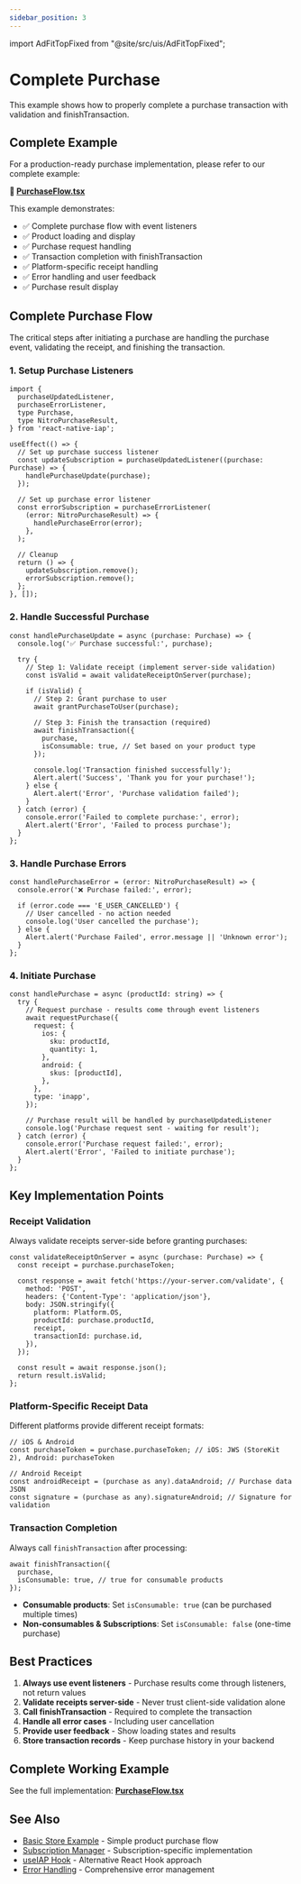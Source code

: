 ```yaml
---
sidebar_position: 3
---
```


import AdFitTopFixed from "@site/src/uis/AdFitTopFixed";

# Complete Purchase

<AdFitTopFixed />

This example shows how to properly complete a purchase transaction with validation and finishTransaction.

## Complete Example

For a production-ready purchase implementation, please refer to our complete example:

**📱 [PurchaseFlow.tsx](https://github.com/hyochan/react-native-iap/blob/main/example/screens/PurchaseFlow.tsx)**

This example demonstrates:

- ✅ Complete purchase flow with event listeners
- ✅ Product loading and display
- ✅ Purchase request handling
- ✅ Transaction completion with finishTransaction
- ✅ Platform-specific receipt handling
- ✅ Error handling and user feedback
- ✅ Purchase result display

## Complete Purchase Flow

The critical steps after initiating a purchase are handling the purchase event, validating the receipt, and finishing the transaction.

### 1. Setup Purchase Listeners

```tsx
import {
  purchaseUpdatedListener,
  purchaseErrorListener,
  type Purchase,
  type NitroPurchaseResult,
} from 'react-native-iap';

useEffect(() => {
  // Set up purchase success listener
  const updateSubscription = purchaseUpdatedListener((purchase: Purchase) => {
    handlePurchaseUpdate(purchase);
  });

  // Set up purchase error listener
  const errorSubscription = purchaseErrorListener(
    (error: NitroPurchaseResult) => {
      handlePurchaseError(error);
    },
  );

  // Cleanup
  return () => {
    updateSubscription.remove();
    errorSubscription.remove();
  };
}, []);
```

### 2. Handle Successful Purchase

```tsx
const handlePurchaseUpdate = async (purchase: Purchase) => {
  console.log('✅ Purchase successful:', purchase);

  try {
    // Step 1: Validate receipt (implement server-side validation)
    const isValid = await validateReceiptOnServer(purchase);

    if (isValid) {
      // Step 2: Grant purchase to user
      await grantPurchaseToUser(purchase);

      // Step 3: Finish the transaction (required)
      await finishTransaction({
        purchase,
        isConsumable: true, // Set based on your product type
      });

      console.log('Transaction finished successfully');
      Alert.alert('Success', 'Thank you for your purchase!');
    } else {
      Alert.alert('Error', 'Purchase validation failed');
    }
  } catch (error) {
    console.error('Failed to complete purchase:', error);
    Alert.alert('Error', 'Failed to process purchase');
  }
};
```

### 3. Handle Purchase Errors

```tsx
const handlePurchaseError = (error: NitroPurchaseResult) => {
  console.error('❌ Purchase failed:', error);

  if (error.code === 'E_USER_CANCELLED') {
    // User cancelled - no action needed
    console.log('User cancelled the purchase');
  } else {
    Alert.alert('Purchase Failed', error.message || 'Unknown error');
  }
};
```

### 4. Initiate Purchase

```tsx
const handlePurchase = async (productId: string) => {
  try {
    // Request purchase - results come through event listeners
    await requestPurchase({
      request: {
        ios: {
          sku: productId,
          quantity: 1,
        },
        android: {
          skus: [productId],
        },
      },
      type: 'inapp',
    });

    // Purchase result will be handled by purchaseUpdatedListener
    console.log('Purchase request sent - waiting for result');
  } catch (error) {
    console.error('Purchase request failed:', error);
    Alert.alert('Error', 'Failed to initiate purchase');
  }
};
```

## Key Implementation Points

### Receipt Validation

Always validate receipts server-side before granting purchases:

```tsx
const validateReceiptOnServer = async (purchase: Purchase) => {
  const receipt = purchase.purchaseToken;

  const response = await fetch('https://your-server.com/validate', {
    method: 'POST',
    headers: {'Content-Type': 'application/json'},
    body: JSON.stringify({
      platform: Platform.OS,
      productId: purchase.productId,
      receipt,
      transactionId: purchase.id,
    }),
  });

  const result = await response.json();
  return result.isValid;
};
```

### Platform-Specific Receipt Data

Different platforms provide different receipt formats:

```tsx
// iOS & Android
const purchaseToken = purchase.purchaseToken; // iOS: JWS (StoreKit 2), Android: purchaseToken

// Android Receipt
const androidReceipt = (purchase as any).dataAndroid; // Purchase data JSON
const signature = (purchase as any).signatureAndroid; // Signature for validation
```

### Transaction Completion

Always call `finishTransaction` after processing:

```tsx
await finishTransaction({
  purchase,
  isConsumable: true, // true for consumable products
});
```

- **Consumable products**: Set `isConsumable: true` (can be purchased multiple times)
- **Non-consumables & Subscriptions**: Set `isConsumable: false` (one-time purchase)

## Best Practices

1. **Always use event listeners** - Purchase results come through listeners, not return values
2. **Validate receipts server-side** - Never trust client-side validation alone
3. **Call finishTransaction** - Required to complete the transaction
4. **Handle all error cases** - Including user cancellation
5. **Provide user feedback** - Show loading states and results
6. **Store transaction records** - Keep purchase history in your backend

## Complete Working Example

See the full implementation: **[PurchaseFlow.tsx](https://github.com/hyochan/react-native-iap/tree/main/example/screens/PurchaseFlow.tsx)**

## See Also

- [Basic Store Example](./basic-store) - Simple product purchase flow
- [Subscription Manager](./subscription-manager) - Subscription-specific implementation
- [useIAP Hook](../api/use-iap) - Alternative React Hook approach
- [Error Handling](../api/error-codes) - Comprehensive error management
